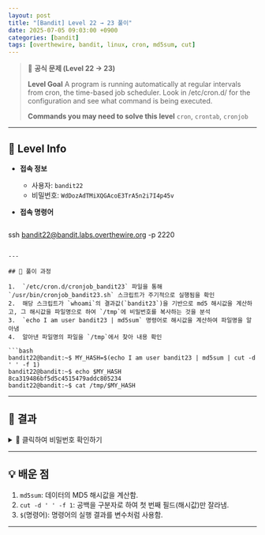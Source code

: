 ```yaml
---
layout: post
title: "[Bandit] Level 22 → 23 풀이"
date: 2025-07-05 09:03:00 +0900
categories: [bandit]
tags: [overthewire, bandit, linux, cron, md5sum, cut]
---
```


> 📝 **공식 문제 (Level 22 → 23)**
>
> **Level Goal**
> A program is running automatically at regular intervals from cron, the time-based job scheduler. Look in /etc/cron.d/ for the configuration and see what command is being executed.
>
> **Commands you may need to solve this level**
> `cron`, `crontab`, `cronjob`

---

## 🔐 Level Info

- **접속 정보**
  - 사용자: `bandit22`
  - 비밀번호: `WdDozAdTMiXQGAcoE3TrA5n2i7I4p45v`
  
- **접속 명령어**

  ```bash
ssh bandit22@bandit.labs.overthewire.org -p 2220
  ```

---

## 🧪 풀이 과정

1.  `/etc/cron.d/cronjob_bandit23` 파일을 통해 `/usr/bin/cronjob_bandit23.sh` 스크립트가 주기적으로 실행됨을 확인
2.  해당 스크립트가 `whoami`의 결과값(`bandit23`)을 기반으로 md5 해시값을 계산하고, 그 해시값을 파일명으로 하여 `/tmp`에 비밀번호를 복사하는 것을 분석
3.  `echo I am user bandit23 | md5sum` 명령어로 해시값을 계산하여 파일명을 알아냄
4.  알아낸 파일명의 파일을 `/tmp`에서 찾아 내용 확인

```bash
bandit22@bandit:~$ MY_HASH=$(echo I am user bandit23 | md5sum | cut -d ' ' -f 1)
bandit22@bandit:~$ echo $MY_HASH
8ca319486bf5d5c4515479addc805234
bandit22@bandit:~$ cat /tmp/$MY_HASH
```

---

## 🎯 결과

<details markdown="1">
<summary>👀 클릭하여 비밀번호 확인하기</summary>

```bash
YkH2SGAfH11sQ17GvD2sXnoP9i4vGg02
```

</details>

---

## 💡 배운 점

1. `md5sum`: 데이터의 MD5 해시값을 계산함.
2. `cut -d ' ' -f 1`: 공백을 구분자로 하여 첫 번째 필드(해시값)만 잘라냄.
3. `$`(명령어): 명령어의 실행 결과를 변수처럼 사용함.

---

